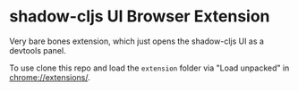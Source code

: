 # shadow-cljs UI Browser Extension

Very bare bones extension, which just opens the shadow-cljs UI as a devtools panel.

To use clone this repo and load the `extension` folder via "Load unpacked" in [chrome://extensions/](chrome://extensions/).